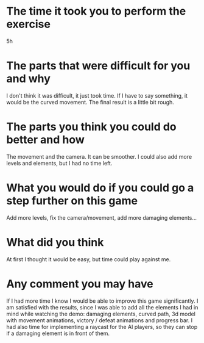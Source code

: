 # The time it took you to perform the exercise
5h

# The parts that were difficult for you and why

I don't think it was difficult, it just took time. 
If I have to say something, it would be the curved movement. The final result is a little bit rough. 


# The parts you think you could do better and how

The movement and the camera. It can be smoother. I could also add more levels and elements, but I had no time left.


# What you would do if you could go a step further on this game

Add more levels, fix the camera/movement, add more damaging elements...


# What did you think

At first I thought it would be easy, but time could play against me. 


# Any comment you may have

If I had more time I know I would be able to improve this game significantly.
I am satisfied with the results, since I was able to add all the elements I had in mind while watching the demo: damaging elements, curved path, 3d model with movement animations, victory / defeat animations and progress bar. I had also time for implementing a raycast for the AI players, so they can stop if a damaging element is in front of them.
